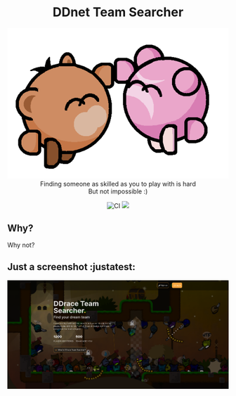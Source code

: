 <div align="center">

# DDnet Team Searcher
![Logo](images/logo.png)<br/>
Finding someone as skilled as you to play with is hard<br/>
But not impossible :)<br/>

![CI](https://github.com/DDNet-Team-Searcher/website/actions/workflows/ci.yml/badge.svg)
[![](https://dcbadge.vercel.app/api/server/g69MYFA4Ba?style=flat&compact=true)](https://discord.gg/g69MYFA4Ba)

</div>

## Why?
Why not?

## Just a screenshot :justatest:
![Screenshot](images/screenshot.png)
